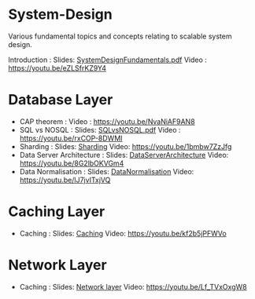 # System-Design
Various fundamental topics and concepts relating to scalable system design.

Introduction : Slides: [SystemDesignFundamentals.pdf](https://github.com/ArjunKrishnak/System-Design/blob/master/SystemDesignFundamentals.pdf)  Video : https://youtu.be/eZLSfrKZ9Y4

# Database Layer
- CAP theorem : Video : https://youtu.be/NvaNiAF9AN8
- SQL vs NOSQL : Slides: [SQLvsNOSQL.pdf](https://github.com/ArjunKrishnak/System-Design/blob/master/SQLvsNOSQL.pdfhttps://github.com/ArjunKrishnak/System-Design/blob/master/SQLvsNOSQL.pdf) Video : https://youtu.be/rxCOP-8DWMI
- Sharding : Slides: [Sharding](https://github.com/ArjunKrishnak/System-Design/blob/master/Sharding.pdf) Video: https://youtu.be/1bmbw7ZzJfg
- Data Server Architecture : Slides: [DataServerArchitecture](https://github.com/ArjunKrishnak/System-Design/blob/master/DataServerArchitecture.pdf) Video: https://youtu.be/8G2lbOKVGm4
- Data Normalisation : Slides:  [DataNormalisation](https://github.com/ArjunKrishnak/System-Design/blob/master/DataNormalization.pdf) Video:  https://youtu.be/lJ7jvITxjVQ


# Caching Layer
- Caching : Slides:  [Caching](https://github.com/ArjunKrishnak/System-Design/blob/master/Caching.pdf) Video:  https://youtu.be/kf2b5jPFWVo

# Network Layer
- Caching : Slides:  [Network layer](https://github.com/ArjunKrishnak/System-Design/blob/master/NetworkLayer.pdf) Video:  https://youtu.be/Lf_TVxOxgW8
